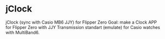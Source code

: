 # jClock
jClock (sync with Casio MB6 JJY) for Flipper Zero
Goal: make a Clock APP for Flipper Zero with JJY Transmission standart (emulate) for Casio watches with MultiBand6.
